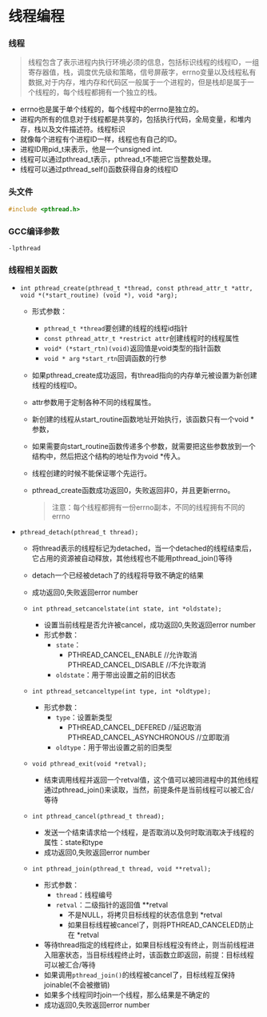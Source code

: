 # 线程编程

### 线程

> 线程包含了表示进程内执行环境必须的信息，包括标识线程的线程ID，一组寄存器值，栈，调度优先级和策略，信号屏蔽字，errno变量以及线程私有数据,对于内存，堆内存和代码区一般属于一个进程的，但是栈却是属于一个线程的，每个线程都拥有一个独立的栈。

- errno也是属于单个线程的，每个线程中的errno是独立的。
- 进程内所有的信息对于线程都是共享的，包括执行代码，全局变量，和堆内存，栈以及文件描述符。线程标识
- 就像每个进程有个进程ID一样，线程也有自己的ID。
- 进程ID用pid_t来表示，他是一个unsigned int.
- 线程可以通过pthread_t表示，pthread_t不能把它当整数处理。
- 线程可以通过pthread_self()函数获得自身的线程ID

### 头文件

```c
#include <pthread.h>
```
### GCC编译参数

`-lpthread`

### 线程相关函数

- `int pthread_create(pthread_t *thread, const pthread_attr_t *attr, void *(*start_routine) (void *), void *arg);`
  - 形式参数：

    - `pthread_t *thread`要创建的线程的线程id指针
    - `const pthread_attr_t *restrict attr`创建线程时的线程属性
    - `void* (*start_rtn)(void)`返回值是void类型的指针函数
    - `void * arg`   `*start_rtn`回调函数的行参

  - 如果pthread_create成功返回，有thread指向的内存单元被设置为新创建线程的线程ID。

  - attr参数用于定制各种不同的线程属性。

  - 新创建的线程从start_routine函数地址开始执行，该函数只有一个void *参数，

  - 如果需要向start_routine函数传递多个参数，就需要把这些参数放到一个结构中，然后把这个结构的地址作为void *传入。

  - 线程创建的时候不能保证哪个先运行。

  - pthread_create函数成功返回0，失败返回非0，并且更新errno。

    > 注意：每个线程都拥有一份errno副本，不同的线程拥有不同的errno

- `pthread_detach(pthread_t thread);`

     - 将thread表示的线程标记为detached，当一个detached的线程结束后，它占用的资源被自动释放，其他线程也不能用pthread_join()等待
     - detach一个已经被detach了的线程将导致不确定的结果
     - 成功返回0,失败返回error number

   - `int pthread_setcancelstate(int state, int *oldstate);`

     - 设置当前线程是否允许被cancel，成功返回0,失败返回error number
     - 形式参数：
       - `state`：
         - PTHREAD_CANCEL_ENABLE	//允许取消
         	 PTHREAD_CANCEL_DISABLE	//不允许取消
       - `oldstate`：用于带出设置之前的旧状态

   - `int pthread_setcanceltype(int type, int *oldtype);`

     - 形式参数：
       - `type`：设置新类型
         - PTHREAD_CANCEL_DEFERED	//延迟取消
         	 PTHREAD_CANCEL_ASYNCHRONOUS	//立即取消
       - `oldtype`：用于带出设置之前的旧类型

   - `void pthread_exit(void *retval);`

     - 结束调用线程并返回一个retval值，这个值可以被同进程中的其他线程通过pthread_join()来读取，当然，前提条件是当前线程可以被汇合/等待

   - `int pthread_cancel(pthread_t thread);`

     - 发送一个结束请求给一个线程，是否取消以及何时取消取决于线程的属性：state和type
     - 成功返回0,失败返回error number

   - `int pthread_join(pthread_t thread, void **retval);`

     - 形式参数：
       - `thread`：线程编号
       - `retval`：二级指针的返回值 \*\*retval
         - 不是NULL，将拷贝目标线程的状态信息到 \*retval
         - 如果目标线程被cancel了，则将PTHREAD_CANCELED防止在 \*retval
     - 等待thread指定的线程终止，如果目标线程没有终止，则当前线程进入阻塞状态，当目标线程终止时，该函数立即返回，前提：目标线程可以被汇合/等待
     - 如果调用`pthread_join()`的线程被cancel了，目标线程互保持joinable(不会被撤销)
     - 如果多个线程同时join一个线程，那么结果是不确定的
     - 成功返回0,失败返回error number